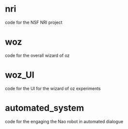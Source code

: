 # nri
code for the NSF NRI project


# woz
code for the overall wizard of oz

# woz_UI
code for the UI for the wizard of oz experiments

# automated_system
code for the engaging the Nao robot in automated dialogue
